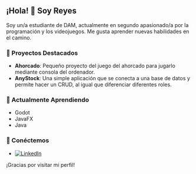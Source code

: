 ## ¡Hola! 👋 Soy Reyes

Soy un/a estudiante de DAM, actualmente en segundo apasionado/a por la programación y los videojuegos. Me gusta aprender nuevas habilidades en el camino.

### 🚀 Proyectos Destacados

- **Ahorcado**: Pequeño proyecto del juego del ahorcado para jugarlo mediante consola del ordenador.
- **AnyStock**: Una simple aplicación que se conecta a una base de datos y permite hacer un CRUD, al igual que diferenciar diferentes roles.

### 🌱 Actualmente Aprendiendo

- Godot
- JavaFX
- Java

### 💬 Conéctemos

- [![LinkedIn](https://img.icons8.com/?size=100&id=13930&format=png&color=000000)](https://www.linkedin.com/in/reyes-amador-jurado-1684246b/)

¡Gracias por visitar mi perfil!
